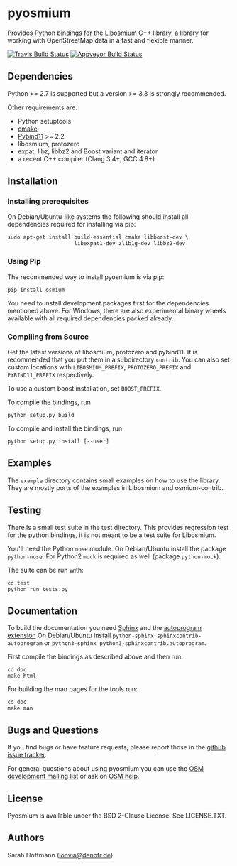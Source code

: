 # pyosmium

Provides Python bindings for the [Libosmium](https://github.com/osmcode/libosmium) C++
library, a library for working with OpenStreetMap data in a fast and flexible
manner.

[![Travis Build Status](https://api.travis-ci.org/osmcode/pyosmium.svg)](http://travis-ci.org/osmcode/pyosmium)
[![Appveyor Build Status](https://ci.appveyor.com/api/projects/status/github/osmcode/pyosmium?svg=true)](https://ci.appveyor.com/project/lonvia/pyosmium)

## Dependencies

Python >= 2.7 is supported but a version >= 3.3 is strongly recommended.

Other requirements are:

 * Python setuptools
 * [cmake](https://cmake.org/)
 * [Pybind11](https://github.com/pybind/pybind11) >= 2.2
 * libosmium, protozero
 * expat, libz, libbz2 and Boost variant and iterator
 * a recent C++ compiler (Clang 3.4+, GCC 4.8+)

## Installation

### Installing prerequisites

On Debian/Ubuntu-like systems the following should install all
dependencies required for installing via pip:

    sudo apt-get install build-essential cmake libboost-dev \
                         libexpat1-dev zlib1g-dev libbz2-dev

### Using Pip

The recommended way to install pyosmium is via pip:

    pip install osmium

You need to install development packages first for the dependencies
mentioned above. For Windows, there are also experimental binary wheels
available with all required dependencies packed already.

### Compiling from Source

Get the latest versions of libosmium, protozero and pybind11. It is
recommended that you put them in a subdirectory `contrib`. You can also
set custom locations with `LIBOSMIUM_PREFIX`, `PROTOZERO_PREFIX` and
`PYBIND11_PREFIX` respectively.

To use a custom boost installation, set `BOOST_PREFIX`.

To compile the bindings, run

    python setup.py build

To compile and install the bindings, run

    python setup.py install [--user]


## Examples

The `example` directory contains small examples on how to use the library.
They are mostly ports of the examples in Libosmium and osmium-contrib.


## Testing

There is a small test suite in the test directory. This provides regression
test for the python bindings, it is not meant to be a test suite for Libosmium.

You'll need the Python `nose` module. On Debian/Ubuntu install the package
`python-nose`. For Python2 `mock` is required as well (package `python-mock`).

The suite can be run with:

    cd test
    python run_tests.py


## Documentation

To build the documentation you need [Sphinx](http://sphinx-doc.org/)
and the [autoprogram extension](https://pythonhosted.org/sphinxcontrib-autoprogram/)
On Debian/Ubuntu install `python-sphinx sphinxcontrib-autoprogram`
or `python3-sphinx python3-sphinxcontrib.autoprogram`.

First compile the bindings as described above and then run:

    cd doc
    make html

For building the man pages for the tools run:

    cd doc
    make man

## Bugs and Questions

If you find bugs or have feature requests, please report those in the
[github issue tracker](https://github.com/osmcode/pyosmium/issues/).

For general questions about using pyosmium you can use the
[OSM development mailing list](https://lists.openstreetmap.org/listinfo/dev)
or ask on [OSM help](https://help.openstreetmap.org/).

## License

Pyosmium is available under the BSD 2-Clause License. See LICENSE.TXT.

## Authors

Sarah Hoffmann (lonvia@denofr.de)

